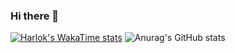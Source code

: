 ### Hi there 👋

<!--https://github.com/anuraghazra/github-readme-stats-->
<!--[![Top Langs](https://github-readme-stats.vercel.app/api/top-langs/?username=Morswin&layout=pie&theme=tokyonight)](https://github.com/anuraghazra/github-readme-stats)-->
[![Harlok's WakaTime stats](https://github-readme-stats.vercel.app/api/wakatime?username=Morswin&theme-tokynight&layout=compact)](https://github.com/anuraghazra/github-readme-stats)
![Anurag's GitHub stats](https://github-readme-stats.vercel.app/api?username=Morswin&show_icons=true&theme=tokyonight)
